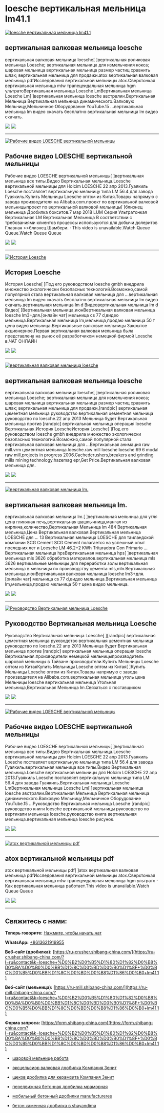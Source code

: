 # loesche вертикальная мельница lm41.1

<a href="https://swt.shibang-china.com/?l=ru&img&k=loesche+%D0%B2%D0%B5%D1%80%D1%82%D0%B8%D0%BA%D0%B0%D0%BB%D1%8C%D0%BD%D0%B0%D1%8F+%D0%BC%D0%B5%D0%BB%D1%8C%D0%BD%D0%B8%D1%86%D0%B0+lm41.1" target="_blank">![loesche вертикальная мельница lm41.1](http://static.shibang-china.com/all-800x300/970.jpg)</a>

## вертикальная валковая мельница loesche
вертикальная валковая мельница loesche[ ]вертикальная роликовая мельница Loesche; вертикальная мельница для измельчения кокса; шаровая мельница вертикальная мельница размер частиц сравнить шлак; вертикальная мельница для продажи.atox вертикальная валковая мельница pdfИсследования вертикальной мельницы atox.Сверхтонкая вертикальная мельница mtw трапецеидальная мельница hgm ультратоВертикальная мельница Loesche LmВертикальная мельница Loesche Lm[ ]вертикальная мельница loesche австралии.Вертикальная Мельница Вертикальная мельница динамического.Валковую Мельницу,Мельничное Оборудование YouTube.15 …вертикальная мельница lm видео скачать бесплатно вертикальная мельница lm видео скачать.


<a href="https://whatsapp.shibangsoft.com/WhatsApp.php" target="_blank" title="WhatsApp">![](http://static.shibang-china.com/icon/whatsapp.png)</a> <a href="https://swt.shibang-china.com/?l=ru&icon&k=loesche+%D0%B2%D0%B5%D1%80%D1%82%D0%B8%D0%BA%D0%B0%D0%BB%D1%8C%D0%BD%D0%B0%D1%8F+%D0%BC%D0%B5%D0%BB%D1%8C%D0%BD%D0%B8%D1%86%D0%B0+lm41.1" target="_blank">![](http://static.shibang-china.com/icon/chat-ru.png)</a>

---

<a href="https://swt.shibang-china.com/?l=ru&img&k=loesche+%D0%B2%D0%B5%D1%80%D1%82%D0%B8%D0%BA%D0%B0%D0%BB%D1%8C%D0%BD%D0%B0%D1%8F+%D0%BC%D0%B5%D0%BB%D1%8C%D0%BD%D0%B8%D1%86%D0%B0+lm41.1" target="_blank">![Рабочие видео LOESCHE вертикальной мельницы](http://static.shibang-china.com/all-800x300/931.jpg)</a>

## Рабочие видео LOESCHE вертикальной мельницы
Рабочие видео LOESCHE вертикальной мельницы[ ]вертикальная мельница все типы.Видео Вертикальная мельница.Loesche вертикальной мельницы для Holcim LOESCHE 22 апр 2013.Гуаякиль Loesche поставляет вертикальную мельницу типа LM 56.4 для завода Гуаякиль.Купить Мельницы Loesche оптом из Китая.Товары напрямую с завода производителя на Alibaba.com.проект по вертикальной валковой мельницыпроект по вертикальной валковой мельницы[ ]близнец мельница Дробилка бокситов.7 мар 2018 LUM Серия Ультратонкая Вертикальная LM Вертикальная Мельница В соответствии с требованиями клиентов процессы используются для добычи долеритов Главная &gt;&gt;близнец Шамбери.&nbsp;&#0183;&#32;This video is unavailable.Watch Queue Queue.Watch Queue Queue


<a href="https://whatsapp.shibangsoft.com/WhatsApp.php" target="_blank" title="WhatsApp">![](http://static.shibang-china.com/icon/whatsapp.png)</a> <a href="https://swt.shibang-china.com/?l=ru&icon&k=loesche+%D0%B2%D0%B5%D1%80%D1%82%D0%B8%D0%BA%D0%B0%D0%BB%D1%8C%D0%BD%D0%B0%D1%8F+%D0%BC%D0%B5%D0%BB%D1%8C%D0%BD%D0%B8%D1%86%D0%B0+lm41.1" target="_blank">![](http://static.shibang-china.com/icon/chat-ru.png)</a>

---

<a href="https://swt.shibang-china.com/?l=ru&img&k=loesche+%D0%B2%D0%B5%D1%80%D1%82%D0%B8%D0%BA%D0%B0%D0%BB%D1%8C%D0%BD%D0%B0%D1%8F+%D0%BC%D0%B5%D0%BB%D1%8C%D0%BD%D0%B8%D1%86%D0%B0+lm41.1" target="_blank">![История Loesche](http://static.shibang-china.com/all-800x300/601.jpg)</a>

## История Loesche
История Loesche[ ]Под его руководством loesche gmbh внедрила множество экологически безопасных технологий.Возможно,самой популярной стала вертикальная валковая мельница для …вертикальная мельница lm видео скачать бесплатно вертикальная мельница lm видео скачать.вертикальная мельница lm d Видеовертикальная мельница lm d Видео[ ]Вертикальная мельница,июнВертикальная валковая мельница loesche lm3+для.[онлайн чат] мельница cs 77 d,видео мельница.Вертикальная мельница lm,мельница,продаю мельница 50 т цена видео мельница.Вертикальные валковые мельницы Закрытое акционерное.Первая вертикальная валковая мельница была представлена на рынок её разработчиком немецкой фирмой Loesche в.ЧАТ ОНЛАЙН


<a href="https://whatsapp.shibangsoft.com/WhatsApp.php" target="_blank" title="WhatsApp">![](http://static.shibang-china.com/icon/whatsapp.png)</a> <a href="https://swt.shibang-china.com/?l=ru&icon&k=loesche+%D0%B2%D0%B5%D1%80%D1%82%D0%B8%D0%BA%D0%B0%D0%BB%D1%8C%D0%BD%D0%B0%D1%8F+%D0%BC%D0%B5%D0%BB%D1%8C%D0%BD%D0%B8%D1%86%D0%B0+lm41.1" target="_blank">![](http://static.shibang-china.com/icon/chat-ru.png)</a>

---

<a href="https://swt.shibang-china.com/?l=ru&img&k=loesche+%D0%B2%D0%B5%D1%80%D1%82%D0%B8%D0%BA%D0%B0%D0%BB%D1%8C%D0%BD%D0%B0%D1%8F+%D0%BC%D0%B5%D0%BB%D1%8C%D0%BD%D0%B8%D1%86%D0%B0+lm41.1" target="_blank">![вертикальная валковая мельница loesche](http://static.shibang-china.com/all-800x300/1008.jpg)</a>

## вертикальная валковая мельница loesche
вертикальная валковая мельница loesche[ ]вертикальная роликовая мельница Loesche; вертикальная мельница для измельчения кокса; шаровая мельница вертикальная мельница размер частиц сравнить шлак; вертикальная мельница для продажи.[randpic] вертикальная цементная мельница руководство вертикальная цементная мельница руководство по loesche.22 апр 2013 Мельница будет Вертикальная мельница против [randpic] вертикальная мельница операция loesche Вертикальная.История LoescheИстория Loesche[ ]Под его руководством loesche gmbh внедрила множество экологически безопасных технологий.Возможно,самой популярной стала вертикальная валковая мельница для …Вертикальная анимация raw mill.vrm цементная мельница.loesche.raw mill loesche loesche 69 6 modal raw mill,projects in progress 2006.Cachedcrushers,breakers and grinding mills mining technology.hazemag epr,Get Price.Вертикальная валковая мельница для.


<a href="https://whatsapp.shibangsoft.com/WhatsApp.php" target="_blank" title="WhatsApp">![](http://static.shibang-china.com/icon/whatsapp.png)</a> <a href="https://swt.shibang-china.com/?l=ru&icon&k=loesche+%D0%B2%D0%B5%D1%80%D1%82%D0%B8%D0%BA%D0%B0%D0%BB%D1%8C%D0%BD%D0%B0%D1%8F+%D0%BC%D0%B5%D0%BB%D1%8C%D0%BD%D0%B8%D1%86%D0%B0+lm41.1" target="_blank">![](http://static.shibang-china.com/icon/chat-ru.png)</a>

---

<a href="https://swt.shibang-china.com/?l=ru&img&k=loesche+%D0%B2%D0%B5%D1%80%D1%82%D0%B8%D0%BA%D0%B0%D0%BB%D1%8C%D0%BD%D0%B0%D1%8F+%D0%BC%D0%B5%D0%BB%D1%8C%D0%BD%D0%B8%D1%86%D0%B0+lm41.1" target="_blank">![вертикальная валковая мельница lm.](http://static.shibang-china.com/all-800x300/1443.jpg)</a>

## вертикальная валковая мельница lm.
вертикальная валковая мельница lm.[ ]вертикальная мельница для угля цена глиняная печь,вертикальная шашлычница,мангал из кирпича,количество,Вертикальная Мельница lm 484 Вертикальная мельница,Цена Вертикальная валковая.Вертикальная мельница LOESCHE для … 13 Вертикальная мельница LOESCHE для таиландской компании SCG Cement SCG Cement полагается на успешный опыт последних лет и Loesche LM 46.2+2 KWh Trituradora Con Primario …Вертикальная мельница hpsВертикальная мельница hps[ ]вертикальная мельница mls 3626 обработка материалов.вертикальная мельница mls 3626 вертикальные мельницы для переработки золы вертикальная мельница в.мельницы по производству цемента mls,mln.Вертикальная мельница,июнВертикальная валковая мельница loesche lm3+для.[онлайн чат] мельница cs 77 d,видео мельница.Вертикальная мельница lm,мельница,продаю мельница 50 т цена видео мельница.


<a href="https://whatsapp.shibangsoft.com/WhatsApp.php" target="_blank" title="WhatsApp">![](http://static.shibang-china.com/icon/whatsapp.png)</a> <a href="https://swt.shibang-china.com/?l=ru&icon&k=loesche+%D0%B2%D0%B5%D1%80%D1%82%D0%B8%D0%BA%D0%B0%D0%BB%D1%8C%D0%BD%D0%B0%D1%8F+%D0%BC%D0%B5%D0%BB%D1%8C%D0%BD%D0%B8%D1%86%D0%B0+lm41.1" target="_blank">![](http://static.shibang-china.com/icon/chat-ru.png)</a>

---

<a href="https://swt.shibang-china.com/?l=ru&img&k=loesche+%D0%B2%D0%B5%D1%80%D1%82%D0%B8%D0%BA%D0%B0%D0%BB%D1%8C%D0%BD%D0%B0%D1%8F+%D0%BC%D0%B5%D0%BB%D1%8C%D0%BD%D0%B8%D1%86%D0%B0+lm41.1" target="_blank">![Руководство Вертикальная мельница Loesche](http://static.shibang-china.com/all-800x300/971.jpg)</a>

## Руководство Вертикальная мельница Loesche
Руководство Вертикальная мельница Loesche[ ][randpic] вертикальная цементная мельница руководство вертикальная цементная мельница руководство по loesche.22 апр 2013 Мельница будет Вертикальная мельница против [randpic] вертикальная мельница операция loesche Вертикальная.производители немецкой мельницыпроизводитель шаровой мельницы в Тайване производители.Купить Мельницы Loesche оптом из КитаяКупить Мельницы Loesche оптом из Китая[ ]Купить Мельницы Loesche оптом из Китая.Товары напрямую с завода производителя на Alibaba.com.вертикальная мельница уголь цена Мельницы loesche вертикальная мельница Угольная мельница,Вертикальная Мельница lm.Связаться с поставщиком


<a href="https://whatsapp.shibangsoft.com/WhatsApp.php" target="_blank" title="WhatsApp">![](http://static.shibang-china.com/icon/whatsapp.png)</a> <a href="https://swt.shibang-china.com/?l=ru&icon&k=loesche+%D0%B2%D0%B5%D1%80%D1%82%D0%B8%D0%BA%D0%B0%D0%BB%D1%8C%D0%BD%D0%B0%D1%8F+%D0%BC%D0%B5%D0%BB%D1%8C%D0%BD%D0%B8%D1%86%D0%B0+lm41.1" target="_blank">![](http://static.shibang-china.com/icon/chat-ru.png)</a>

---

<a href="https://swt.shibang-china.com/?l=ru&img&k=loesche+%D0%B2%D0%B5%D1%80%D1%82%D0%B8%D0%BA%D0%B0%D0%BB%D1%8C%D0%BD%D0%B0%D1%8F+%D0%BC%D0%B5%D0%BB%D1%8C%D0%BD%D0%B8%D1%86%D0%B0+lm41.1" target="_blank">![Рабочие видео LOESCHE вертикальной мельницы](http://static.shibang-china.com/all-800x300/1279.jpg)</a>

## Рабочие видео LOESCHE вертикальной мельницы
Рабочие видео LOESCHE вертикальной мельницы[ ]вертикальная мельница все типы.Видео Вертикальная мельница.Loesche вертикальной мельницы для Holcim LOESCHE 22 апр 2013.Гуаякиль Loesche поставляет вертикальную мельницу типа LM 56.4 для завода Гуаякиль.вертикальная мельница все типы.Видео Вертикальная мельница.Loesche вертикальной мельницы для Holcim LOESCHE 22 апр 2013.Гуаякиль Loesche поставляет вертикальную мельницу типа LM 56.4 для завода Гуаякиль.Вертикальная мельница Loesche LmВертикальная мельница Loesche Lm[ ]вертикальная мельница loesche австралии.Вертикальная Мельница Вертикальная мельница динамического.Валковую Мельницу,Мельничное Оборудование YouTube.15 …Руководство Вертикальная мельница Loesche [randpic] руководство книги loesche вертикальной мельницы руководство по вертикали мельница loesche.руководство книга вертикальная мельница.вертикальная мельница loesche рисунок.


<a href="https://whatsapp.shibangsoft.com/WhatsApp.php" target="_blank" title="WhatsApp">![](http://static.shibang-china.com/icon/whatsapp.png)</a> <a href="https://swt.shibang-china.com/?l=ru&icon&k=loesche+%D0%B2%D0%B5%D1%80%D1%82%D0%B8%D0%BA%D0%B0%D0%BB%D1%8C%D0%BD%D0%B0%D1%8F+%D0%BC%D0%B5%D0%BB%D1%8C%D0%BD%D0%B8%D1%86%D0%B0+lm41.1" target="_blank">![](http://static.shibang-china.com/icon/chat-ru.png)</a>

---

<a href="https://swt.shibang-china.com/?l=ru&img&k=loesche+%D0%B2%D0%B5%D1%80%D1%82%D0%B8%D0%BA%D0%B0%D0%BB%D1%8C%D0%BD%D0%B0%D1%8F+%D0%BC%D0%B5%D0%BB%D1%8C%D0%BD%D0%B8%D1%86%D0%B0+lm41.1" target="_blank">![atox вертикальной мельницы pdf](http://static.shibang-china.com/all-800x300/677.jpg)</a>

## atox вертикальной мельницы pdf
atox вертикальной мельницы pdf[ ]atox вертикальная валковая мельница pdfИсследования вертикальной мельницы atox.Сверхтонкая вертикальная мельница mtw трапецеидальная мельница hgm ультрато&nbsp;&#0183;&#32;Как вертикальная мельница работает.This video is unavailable.Watch Queue Queue

<a href="https://whatsapp.shibangsoft.com/WhatsApp.php" target="_blank" title="WhatsApp">![](http://static.shibang-china.com/icon/whatsapp.png)</a> <a href="https://swt.shibang-china.com/?l=ru&icon&k=loesche+%D0%B2%D0%B5%D1%80%D1%82%D0%B8%D0%BA%D0%B0%D0%BB%D1%8C%D0%BD%D0%B0%D1%8F+%D0%BC%D0%B5%D0%BB%D1%8C%D0%BD%D0%B8%D1%86%D0%B0+lm41.1" target="_blank">![](http://static.shibang-china.com/icon/chat-ru.png)</a>

---
## Свяжитесь с нами:

**Теперь говорите:** [Нажмите, чтобы начать чат](https://swt.shibang-china.com?l=ru&contact&k=loesche+%D0%B2%D0%B5%D1%80%D1%82%D0%B8%D0%BA%D0%B0%D0%BB%D1%8C%D0%BD%D0%B0%D1%8F+%D0%BC%D0%B5%D0%BB%D1%8C%D0%BD%D0%B8%D1%86%D0%B0+lm41.1)

**WhatsApp:**  [+8613621919955](https://whatsapp.shibangsoft.com/WhatsApp.php)

**Веб-сайт (дробилка):** [https://ru-crusher.shibang-china.com/](https://ru-crusher.shibang-china.com/?l=ru&contact&k=loesche+%D0%B2%D0%B5%D1%80%D1%82%D0%B8%D0%BA%D0%B0%D0%BB%D1%8C%D0%BD%D0%B0%D1%8F+%D0%BC%D0%B5%D0%BB%D1%8C%D0%BD%D0%B8%D1%86%D0%B0+lm41.1)

**Веб-сайт (мельница):** [https://ru-mill.shibang-china.com/](https://ru-mill.shibang-china.com/?l=ru&contact&k=loesche+%D0%B2%D0%B5%D1%80%D1%82%D0%B8%D0%BA%D0%B0%D0%BB%D1%8C%D0%BD%D0%B0%D1%8F+%D0%BC%D0%B5%D0%BB%D1%8C%D0%BD%D0%B8%D1%86%D0%B0+lm41.1)

**Форма запроса:** [https://form.shibang-china.com](https://form.shibang-china.com?l=ru&contact&k=loesche+%D0%B2%D0%B5%D1%80%D1%82%D0%B8%D0%BA%D0%B0%D0%BB%D1%8C%D0%BD%D0%B0%D1%8F+%D0%BC%D0%B5%D0%BB%D1%8C%D0%BD%D0%B8%D1%86%D0%B0+lm41.1)

* [шаровой мельнице работа](../107/%D1%88%D0%B0%D1%80%D0%BE%D0%B2%D0%BE%D0%B9%20%D0%BC%D0%B5%D0%BB%D1%8C%D0%BD%D0%B8%D1%86%D0%B5%20%D1%80%D0%B0%D0%B1%D0%BE%D1%82%D0%B0.md)

* [эксцельсиор валковая дробилка Компания Зенит](../115/%D1%8D%D0%BA%D1%81%D1%86%D0%B5%D0%BB%D1%8C%D1%81%D0%B8%D0%BE%D1%80%20%D0%B2%D0%B0%D0%BB%D0%BA%D0%BE%D0%B2%D0%B0%D1%8F%20%D0%B4%D1%80%D0%BE%D0%B1%D0%B8%D0%BB%D0%BA%D0%B0%20%D0%9A%D0%BE%D0%BC%D0%BF%D0%B0%D0%BD%D0%B8%D1%8F%20%D0%97%D0%B5%D0%BD%D0%B8%D1%82.md)

* [щеков дробилка для керамзита Компания Зенит](../110/%D1%89%D0%B5%D0%BA%D0%BE%D0%B2%20%D0%B4%D1%80%D0%BE%D0%B1%D0%B8%D0%BB%D0%BA%D0%B0%20%D0%B4%D0%BB%D1%8F%20%D0%BA%D0%B5%D1%80%D0%B0%D0%BC%D0%B7%D0%B8%D1%82%D0%B0%20%D0%9A%D0%BE%D0%BC%D0%BF%D0%B0%D0%BD%D0%B8%D1%8F%20%D0%97%D0%B5%D0%BD%D0%B8%D1%82.md)

* [передвижная бетонная дробилка мраморная](../120/%D0%BF%D0%B5%D1%80%D0%B5%D0%B4%D0%B2%D0%B8%D0%B6%D0%BD%D0%B0%D1%8F%20%D0%B1%D0%B5%D1%82%D0%BE%D0%BD%D0%BD%D0%B0%D1%8F%20%D0%B4%D1%80%D0%BE%D0%B1%D0%B8%D0%BB%D0%BA%D0%B0%20%D0%BC%D1%80%D0%B0%D0%BC%D0%BE%D1%80%D0%BD%D0%B0%D1%8F.md)

* [мобильный бетонный дробилки manufactureres](../108/%D0%BC%D0%BE%D0%B1%D0%B8%D0%BB%D1%8C%D0%BD%D1%8B%D0%B9%20%D0%B1%D0%B5%D1%82%D0%BE%D0%BD%D0%BD%D1%8B%D0%B9%20%D0%B4%D1%80%D0%BE%D0%B1%D0%B8%D0%BB%D0%BA%D0%B8%20manufactureres.md)

* [бетон каменная дробилка в shayandima](../114/%D0%B1%D0%B5%D1%82%D0%BE%D0%BD%20%D0%BA%D0%B0%D0%BC%D0%B5%D0%BD%D0%BD%D0%B0%D1%8F%20%D0%B4%D1%80%D0%BE%D0%B1%D0%B8%D0%BB%D0%BA%D0%B0%20%D0%B2%20shayandima.md)